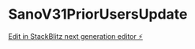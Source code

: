 # SanoV31PriorUsersUpdate

[Edit in StackBlitz next generation editor ⚡️](https://stackblitz.com/~/github.com/scoshields/SanoV31PriorUsersUpdate)